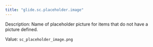 ```yaml
---
title: "glide.sc.placeholder.image"
---
```


Description: Name of placeholder picture for items that do not have a picture defined.

Value: `sc_placeholder_image.png`